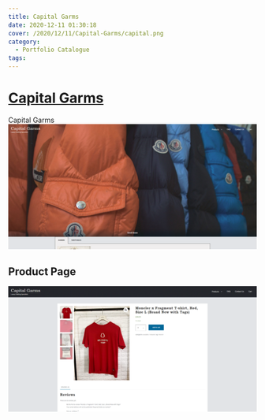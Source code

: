 ```yaml
---
title: Capital Garms
date: 2020-12-11 01:30:18
cover: /2020/12/11/Capital-Garms/capital.png
category:
  - Portfolio Catalogue
tags:
---
```


# [Capital Garms](https://capitalgarms.com)
Capital Garms
![Capital Garms Landing Page for E-commerce Store](/2020/12/11/Capital-Garms/capital.png)

## Product Page

![](/2020/12/11/Capital-Garms/product_page.png)
